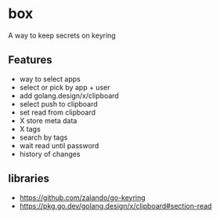 # box

A way to keep secrets on keyring

## Features

- way to select apps
- select or pick by app + user
- add golang.design/x/clipboard
- select push to clipboard
- set read from clipboard
- X store meta data
- X tags
- search by tags
- wait read until password 
- history of changes

## libraries

- https://github.com/zalando/go-keyring
- https://pkg.go.dev/golang.design/x/clipboard#section-read
